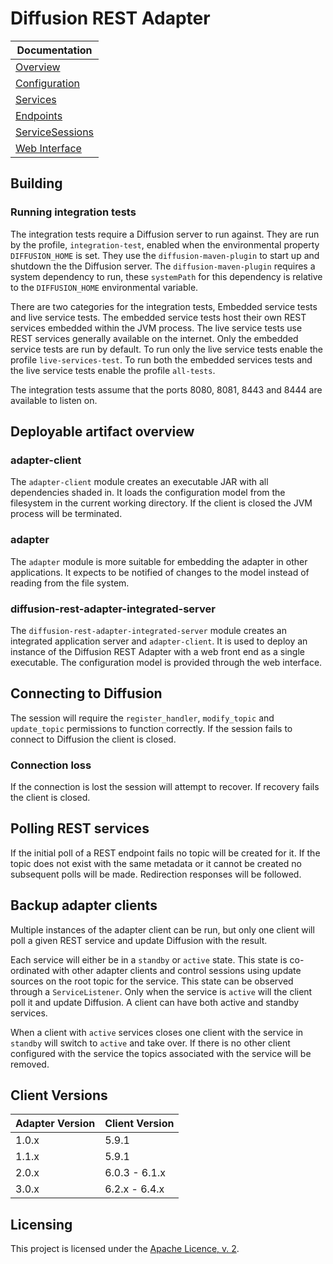 # Diffusion REST Adapter

| Documentation |
| --- |
| [Overview](documentation/Overview.md) |
| [Configuration](documentation/Configuration.md) |
| [Services](documentation/Services.md) |
| [Endpoints](documentation/Endpoints.md) |
| [ServiceSessions](documentation/ServiceSessions.md) |
| [Web Interface](documentation/WebInterface.md) |

## Building

### Running integration tests

The integration tests require a Diffusion server to run against.
They are run by the profile, `integration-test`, enabled when the environmental property `DIFFUSION_HOME` is set.
They use the `diffusion-maven-plugin` to start up and shutdown the the Diffusion server.
The `diffusion-maven-plugin` requires a system dependency to run, these `systemPath` for this dependency is relative to
the `DIFFUSION_HOME` environmental variable.

There are two categories for the integration tests, Embedded service tests and live service tests.
The embedded service tests host their own REST services embedded within the JVM process.
The live service tests use REST services generally available on the internet.
Only the embedded service tests are run by default.
To run only the live service tests enable the profile `live-services-test`.
To run both the embedded services tests and the live service tests enable the profile `all-tests`.

The integration tests assume that the ports 8080, 8081, 8443 and 8444 are available to listen on.

## Deployable artifact overview

### adapter-client

The `adapter-client` module creates an executable JAR with all dependencies shaded in.
It loads the configuration model from the filesystem in the current working directory.
If the client is closed the JVM process will be terminated.

### adapter

The `adapter` module is more suitable for embedding the adapter in other applications.
It expects to be notified of changes to the model instead of reading from the file system.

### diffusion-rest-adapter-integrated-server

The `diffusion-rest-adapter-integrated-server` module creates an integrated application server and `adapter-client`.
It is used to deploy an instance of the Diffusion REST Adapter with a web front end as a single executable.
The configuration model is provided through the web interface.

## Connecting to Diffusion

The session will require the `register_handler`, `modify_topic` and `update_topic` permissions to function correctly.
If the session fails to connect to Diffusion the client is closed.

### Connection loss

If the connection is lost the session will attempt to recover.
If recovery fails the client is closed.

## Polling REST services

If the initial poll of a REST endpoint fails no topic will be created for it.
If the topic does not exist with the same metadata or it cannot be created no subsequent polls will be made.
Redirection responses will be followed.

## Backup adapter clients

Multiple instances of the adapter client can be run, but only one client will poll a given REST service and update
Diffusion with the result.

Each service will either be in a `standby` or `active` state.
This state is co-ordinated with other adapter clients and control sessions using update sources on the root topic for
the service.
This state can be observed through a `ServiceListener`.
Only when the service is `active` will the client poll it and update Diffusion.
A client can have both active and standby services.

When a client with `active` services closes one client with the service in `standby` will switch to `active` and take
over.
If there is no other client configured with the service the topics associated with the service will be removed.

## Client Versions

| Adapter Version | Client Version |
| --- | --- |
| 1.0.x | 5.9.1 |
| 1.1.x | 5.9.1 |
| 2.0.x | 6.0.3 - 6.1.x |
| 3.0.x | 6.2.x - 6.4.x |

## Licensing

This project is licensed under the [Apache Licence, v. 2](https://www.apache.org/licenses/LICENSE-2.0).
